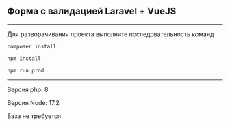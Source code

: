 ## Форма с валидацией Laravel + VueJS

<hr>

Для разворачивания проекта выполните последовательность команд

<p><code>composer install</code></p>
<p><code>npm install</code></p>
<p><code>npm run prod</code></p>
<hr>
<p>Версия php: 8</p>
<p>Версия Node: 17.2</p>
<p>База не требуется</p>

